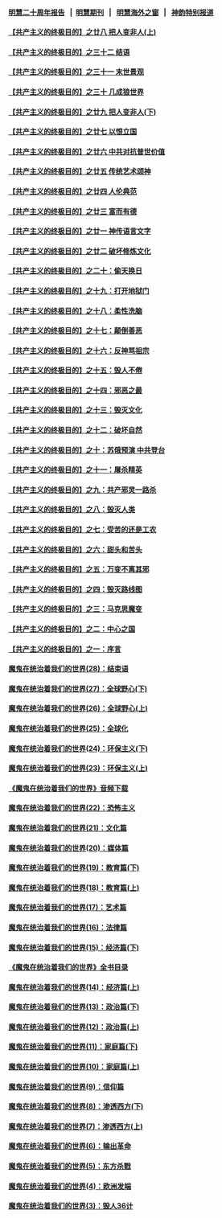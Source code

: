 #### [明慧二十周年报告](https://github.com/gfw-breaker/mh-reports/blob/master/README.md?t=07201900) &nbsp;&nbsp;|&nbsp;&nbsp;[明慧期刊](https://github.com/gfw-breaker/mh-qikan) &nbsp;&nbsp;|&nbsp;&nbsp; [明慧海外之窗](https://github.com/gfw-breaker/mh-news/blob/master/README.md?t=07201900) &nbsp;&nbsp;|&nbsp;&nbsp; [神韵特别报道](https://github.com/gfw-breaker/mh-news/blob/master/shenyun.md?t=07201900) 

#### [【共产主义的终极目的】之廿八 把人变非人(上)](../pages/nsc422/n11340492.md?t=07201900) 

#### [【共产主义的终极目的】之三十二 结语](../pages/nsc422/n11360535.md?t=07201900) 

#### [【共产主义的终极目的】之三十一 末世景观](../pages/nsc422/n11351129.md?t=07201900) 

#### [【共产主义的终极目的】之三十 几成狼世界](../pages/nsc422/n11348280.md?t=07201900) 

#### [【共产主义的终极目的】之廿九 把人变非人(下)](../pages/nsc422/n11344140.md?t=07201900) 

#### [【共产主义的终极目的】之廿七 以恨立国](../pages/nsc422/n11336944.md?t=07201900) 

#### [【共产主义的终极目的】之廿六 中共对抗普世价值](../pages/nsc422/n11324785.md?t=07201900) 

#### [【共产主义的终极目的】之廿五 传统艺术颂神](../pages/nsc422/n11296396.md?t=07201900) 

#### [【共产主义的终极目的】之廿四 人伦典范](../pages/nsc422/n11296397.md?t=07201900) 

#### [【共产主义的终极目的】之廿三 富而有德](../pages/nsc422/n11283598.md?t=07201900) 

#### [【共产主义的终极目的】之廿一 神传语言文字](../pages/nsc422/n11263265.md?t=07201900) 

#### [【共产主义的终极目的】之廿二 破坏修炼文化](../pages/nsc422/n11245728.md?t=07201900) 

#### [【共产主义的终极目的】之二十：偷天换日](../pages/nsc422/n11238846.md?t=07201900) 

#### [【共产主义的终极目的】之十九：打开地狱门](../pages/nsc422/n11206376.md?t=07201900) 

#### [【共产主义的终极目的】之十八：柔性洗脑](../pages/nsc422/n11199994.md?t=07201900) 

#### [【共产主义的终极目的】之十七：颠倒善恶](../pages/nsc422/n11179782.md?t=07201900) 

#### [【共产主义的终极目的】之十六：反神骂祖宗](../pages/nsc422/n11166798.md?t=07201900) 

#### [【共产主义的终极目的】之十五：毁人不倦](../pages/nsc422/n11166792.md?t=07201900) 

#### [【共产主义的终极目的】之十四：邪恶之最](../pages/nsc422/n11150249.md?t=07201900) 

#### [【共产主义的终极目的】之十三：毁灭文化](../pages/nsc422/n11135227.md?t=07201900) 

#### [【共产主义的终极目的】之十二：破坏自然](../pages/nsc422/n11135214.md?t=07201900) 

#### [【共产主义的终极目的】之十：苏俄预演 中共登台](../pages/nsc422/n11118424.md?t=07201900) 

#### [【共产主义的终极目的】之十一：屠杀精英](../pages/nsc422/n11118442.md?t=07201900) 

#### [【共产主义的终极目的】之九：共产邪灵一路杀](../pages/nsc422/n11114139.md?t=07201900) 

#### [【共产主义的终极目的】之八：毁灭人类](../pages/nsc422/n11108503.md?t=07201900) 

#### [【共产主义的终极目的】之七：受苦的还是工农](../pages/nsc422/n11101809.md?t=07201900) 

#### [【共产主义的终极目的】之六：甜头和苦头](../pages/nsc422/n11096971.md?t=07201900) 

#### [【共产主义的终极目的】之五：万变不离其邪](../pages/nsc422/n11091285.md?t=07201900) 

#### [【共产主义的终极目的】之四：毁灭路线图](../pages/nsc422/n11086284.md?t=07201900) 

#### [【共产主义的终极目的】之三：马克思魔变](../pages/nsc422/n11061941.md?t=07201900) 

#### [【共产主义的终极目的】之二：中心之国](../pages/nsc422/n11047728.md?t=07201900) 

#### [【共产主义的终极目的】之一：序言](../pages/nsc422/n11086077.md?t=07201900) 

#### [魔鬼在统治着我们的世界(28)：结束语](../pages/nsc422/n10936246.md?t=07201900) 

#### [魔鬼在统治着我们的世界(27)：全球野心(下)](../pages/nsc422/n10928319.md?t=07201900) 

#### [魔鬼在统治着我们的世界(26)：全球野心(上)](../pages/nsc422/n10900318.md?t=07201900) 

#### [魔鬼在统治着我们的世界(25)：全球化](../pages/nsc422/n10788205.md?t=07201900) 

#### [魔鬼在统治着我们的世界(24)：环保主义(下)](../pages/nsc422/n10695307.md?t=07201900) 

#### [魔鬼在统治着我们的世界(23)：环保主义(上)](../pages/nsc422/n10688613.md?t=07201900) 

#### [《魔鬼在统治着我们的世界》音频下载](../pages/nsc422/n10635553.md?t=07201900) 

#### [魔鬼在统治着我们的世界(22)：恐怖主义](../pages/nsc422/n10614727.md?t=07201900) 

#### [魔鬼在统治着我们的世界(21)：文化篇](../pages/nsc422/n10597706.md?t=07201900) 

#### [魔鬼在统治着我们的世界(20)：媒体篇](../pages/nsc422/n10586579.md?t=07201900) 

#### [魔鬼在统治着我们的世界(19)：教育篇(下)](../pages/nsc422/n10564808.md?t=07201900) 

#### [魔鬼在统治着我们的世界(18)：教育篇(上)](../pages/nsc422/n10526970.md?t=07201900) 

#### [魔鬼在统治着我们的世界(17)：艺术篇](../pages/nsc422/n10499093.md?t=07201900) 

#### [魔鬼在统治着我们的世界(16)：法律篇](../pages/nsc422/n10485969.md?t=07201900) 

#### [魔鬼在统治着我们的世界(15)：经济篇(下)](../pages/nsc422/n10469975.md?t=07201900) 

#### [《魔鬼在统治着我们的世界》全书目录](../pages/nsc422/n10464261.md?t=07201900) 

#### [魔鬼在统治着我们的世界(14)：经济篇(上)](../pages/nsc422/n10457370.md?t=07201900) 

#### [魔鬼在统治着我们的世界(13)：政治篇(下)](../pages/nsc422/n10448270.md?t=07201900) 

#### [魔鬼在统治着我们的世界(12)：政治篇(上)](../pages/nsc422/n10444576.md?t=07201900) 

#### [魔鬼在统治着我们的世界(11)：家庭篇(下)](../pages/nsc422/n10440961.md?t=07201900) 

#### [魔鬼在统治着我们的世界(10)：家庭篇(上)](../pages/nsc422/n10435448.md?t=07201900) 

#### [魔鬼在统治着我们的世界(9)：信仰篇](../pages/nsc422/n10432159.md?t=07201900) 

#### [魔鬼在统治着我们的世界(8)：渗透西方(下)](../pages/nsc422/n10429603.md?t=07201900) 

#### [魔鬼在统治着我们的世界(7)：渗透西方(上)](../pages/nsc422/n10426013.md?t=07201900) 

#### [魔鬼在统治着我们的世界(6)：输出革命](../pages/nsc422/n10421536.md?t=07201900) 

#### [魔鬼在统治着我们的世界(5)：东方杀戮](../pages/nsc422/n10417707.md?t=07201900) 

#### [魔鬼在统治着我们的世界(4)：欧洲发端](../pages/nsc422/n10414890.md?t=07201900) 

#### [魔鬼在统治着我们的世界(3)：毁人36计](../pages/nsc422/n10411583.md?t=07201900) 

